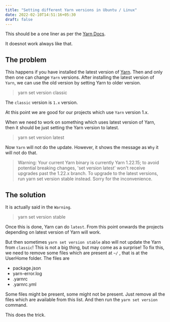 ```yaml
---
title: "Setting different Yarn versions in Ubuntu / Linux"
date: 2022-02-10T14:51:16+05:30
draft: false
---
```


This should be a one liner as per the [Yarn Docs][1].

It doesnot work always like that.

## The problem

This happens if you have installed the latest version of [Yarn][2]. Then and only then one can change `Yarn` versions. After installing the latest version of `Yarn`, we can use the old version by setting Yarn to older version.


> yarn set version classic


The `classic` version is `1.x` version.

At this point we are good for our projects which use `Yarn` version 1.x.

When we need to work on something which uses latest version of Yarn, then it should be just setting the Yarn version to latest.

> yarn set version latest

Now `Yarn` will not do the update. However, it shows the message as `Why` it will not do that.


> Warning: Your current Yarn binary is currently Yarn 1.22.15; to avoid potential breaking changes, 'set version latest' won't receive upgrades past the 1.22.x branch.
To upgrade to the latest versions, run yarn set version stable instead. Sorry for the inconvenience.

## The solution

It is actually said in the `Warning`.

> yarn set version stable

Once this is done, Yarn can do `latest`. From this point onwards the projects depending on latest version of Yarn will work.

But then sometimes `yarn set version stable` also will not update the Yarn from `classic`! This is not a big thing, but may come as a surprise! To fix this, we need to remove some files which are present at `~/` , that is at the UserHome folder. The files are

 - package.json
 - yarn-error.log
 - .yarnrc
 - .yarnrc.yml

Some files might be present, some might not be present. Just remove all the files which are available from this list. And then run the `yarn set version` command. 

This does the trick.













[1]: https://yarnpkg.com/cli/set/version
[2]: https://yarnpkg.com/getting-started/install

